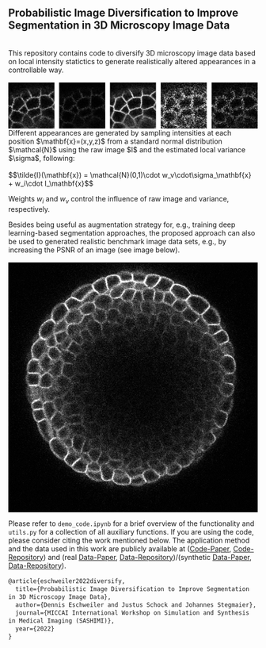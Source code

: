 ## Probabilistic Image Diversification to Improve Segmentation in 3D Microscopy Image Data
<br>
This repository contains code to diversify 3D microscopy image data based on local intensity statictics to generate realistically altered appearances in a controllable way.<br><br>
<img src="figures/patches.png" alt="Diverse Patch Appearances" align="middle" /><br>
Different appearances are generated by sampling intensities at each position $\mathbf{x}=(x,y,z)$ from a standard normal distribution $\mathcal{N}$ using the raw image $I$ and the estimated local variance $\sigma$, following:<br><br>
$$\tilde{I}(\mathbf{x}) = \mathcal{N}(0,1)\cdot w_v\cdot\sigma_\mathbf{x} + w_i\cdot I_\mathbf{x}$$

Weights $w_i$ and $w_v$ control the influence of raw image and variance, respectively.<br>

Besides being useful as augmentation strategy for, e.g., training deep learning-based segmentation approaches, the proposed approach can also be used to generated realistic benchmark image data sets, e.g., by increasing the PSNR of an image (see image below).<br><br>
<img src="figures/benchmark.gif" alt="Benchmark Animation" align="middle" /><br>

Please refer to `demo_code.ipynb` for a brief overview of the functionality and `utils.py` for a collection of all auxiliary functions.
If you are using the code, please consider citing the work mentioned below. The application method and the data used in this work are publicly available at ([Code-Paper](https://arxiv.org/abs/2105.00794), [Code-Repository](https://github.com/stegmaierj/Cellpose3D)) and (real [Data-Paper](https://www.pnas.org/doi/10.1073/pnas.1616768113), [Data-Repository](https://www.repository.cam.ac.uk/handle/1810/262530))/(synthetic [Data-Paper](https://journals.plos.org/plosone/article?id=10.1371/journal.pone.0260509), [Data-Repository](https://osf.io/e6n7b/)).

```
@article{eschweiler2022diversify,
  title={Probabilistic Image Diversification to Improve Segmentation in 3D Microscopy Image Data},
  author={Dennis Eschweiler and Justus Schock and Johannes Stegmaier},
  journal={MICCAI International Workshop on Simulation and Synthesis in Medical Imaging (SASHIMI)},
  year={2022}
}
```
